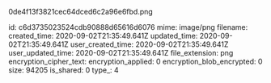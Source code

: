 0de4f13f3821cec64dced6c2a96e6fbd.png

id: c6d3735023524cdb90888d65616d6076
mime: image/png
filename: 
created_time: 2020-09-02T21:35:49.641Z
updated_time: 2020-09-02T21:35:49.641Z
user_created_time: 2020-09-02T21:35:49.641Z
user_updated_time: 2020-09-02T21:35:49.641Z
file_extension: png
encryption_cipher_text: 
encryption_applied: 0
encryption_blob_encrypted: 0
size: 94205
is_shared: 0
type_: 4